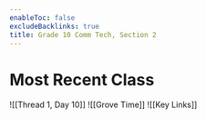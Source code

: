 ```yaml
---
enableToc: false
excludeBacklinks: true
title: Grade 10 Comm Tech, Section 2
---
```


# Most Recent Class
![[Thread 1, Day 10]]
![[Grove Time]]
![[Key Links]]